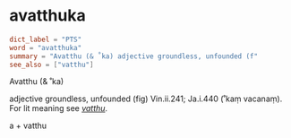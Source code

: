# avatthuka

``` toml
dict_label = "PTS"
word = "avatthuka"
summary = "Avatthu (& ˚ka) adjective groundless, unfounded (f"
see_also = ["vatthu"]
```

Avatthu (& ˚ka)

adjective groundless, unfounded (fig) Vin.ii.241; Ja.i.440 (˚kaṃ vacanaṃ). For lit meaning see *[vatthu](vatthu.md)*.

a \+ vatthu

